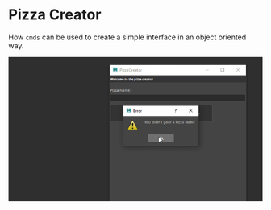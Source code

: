 # Pizza Creator

How `cmds` can be used to create a simple interface in an object oriented way.

![pizza creator](pizza_creator.gif)

